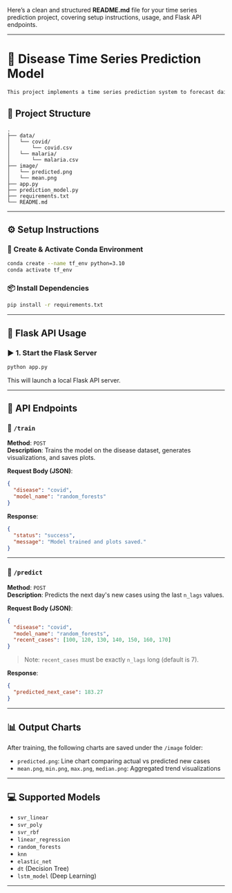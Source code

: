 Here’s a clean and structured **README.md** file for your time series prediction project, covering setup instructions, usage, and Flask API endpoints.

---

# 🧠 Disease Time Series Prediction Model
```markdown
This project implements a time series prediction system to forecast daily new cases for various diseases (like COVID, Malaria, etc.). It supports multiple ML and DL models including SVR, Random Forest, Linear Regression, and LSTM. The application is wrapped in a Flask API with endpoints for training/visualization and prediction.

```

## 📁 Project Structure
```
.
├── data/
│   └── covid/
│       └── covid.csv
│   └── malaria/
│       └── malaria.csv
├── image/
│   └── predicted.png
│   └── mean.png
├── app.py
├── prediction_model.py
├── requirements.txt
└── README.md
```

---

## ⚙️ Setup Instructions

### 🐍 Create & Activate Conda Environment

```bash
conda create --name tf_env python=3.10
conda activate tf_env
```

### 📦 Install Dependencies

```bash
pip install -r requirements.txt
```

---

## 🚀 Flask API Usage

### ▶️ 1. Start the Flask Server

```bash
python app.py
```

This will launch a local Flask API server.

---

## 🧪 API Endpoints

### 🔧 `/train`

**Method**: `POST`  
**Description**: Trains the model on the disease dataset, generates visualizations, and saves plots.

**Request Body (JSON)**:
```json
{
  "disease": "covid",
  "model_name": "random_forests"
}
```

**Response**:
```json
{
  "status": "success",
  "message": "Model trained and plots saved."
}
```

---

### 🤖 `/predict`

**Method**: `POST`  
**Description**: Predicts the next day's new cases using the last `n_lags` values.

**Request Body (JSON)**:
```json
{
  "disease": "covid",
  "model_name": "random_forests",
  "recent_cases": [100, 120, 130, 140, 150, 160, 170]
}
```

> Note: `recent_cases` must be exactly `n_lags` long (default is 7).

**Response**:
```json
{
  "predicted_next_case": 183.27
}
```

---

## 📊 Output Charts

After training, the following charts are saved under the `/image` folder:
- `predicted.png`: Line chart comparing actual vs predicted new cases
- `mean.png`, `min.png`, `max.png`, `median.png`: Aggregated trend visualizations

---

## 💻 Supported Models

- `svr_linear`
- `svr_poly`
- `svr_rbf`
- `linear_regression`
- `random_forests`
- `knn`
- `elastic_net`
- `dt` (Decision Tree)
- `lstm_model` (Deep Learning)

---
